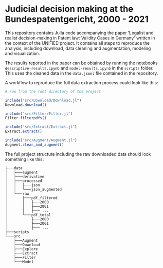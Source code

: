 
# Judicial decision making at the Bundespatentgericht, 2000 - 2021

This repository contains Julia code accompanying the paper 'Legalist and realist decision-making in Patent law: Validity Cases in Germany' written in the context of the UNIFIED project. It contains all steps to reproduce the analysis, including download, data cleaning and augmentation, modeling and visualization. 

The results reported in the paper can be obtained by running the notebooks `descriptive-results.ipynb` and `model-results.ipynb` in the `scripts` folder.
This uses the cleaned data in the `data.jsonl` file contained in the repository.

A workflow to reproduce the full data extraction process could look like this:


```julia
# run from the root directory of the project

include("src/Download/Download.jl")
Download.download()

include("src/Filter/Filter.jl")
Filter.filterpdfs()

include("src/Extract/Extract.jl")
Extract.extract()

include("src/Augment/Augment.jl")
Augment.clean_and_augment()

```
The full project structure including the raw downloaded data should look something like this:

```
├───data
│   ├───augment
│   ├───derivative
│   ├───processed
│   │   ├───json
│   │   └───json_augmented
│   └───raw
│       ├───pdf_filtered
│       │   ├───2000
│       │   ├───2001
│       │   ├─── ...
│       └───pdf_total
│           ├───2000
│           ├───2001
│           ├─── ...
├───scripts
└───src
    ├───Augment
    ├───Download
    ├───Explore
    ├───Extract
    ├───Filter
    └───Model
```
